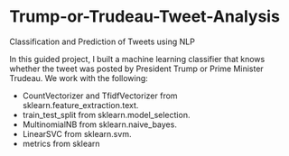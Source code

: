 # Trump-or-Trudeau-Tweet-Analysis
Classification and Prediction of Tweets using NLP


In this guided project, I built a machine learning classifier that knows whether the tweet was posted by President Trump or Prime Minister Trudeau. We work with the following:

- CountVectorizer and TfidfVectorizer from sklearn.feature_extraction.text.
- train_test_split from sklearn.model_selection.
- MultinomialNB from sklearn.naive_bayes.
- LinearSVC from sklearn.svm.
- metrics from sklearn
